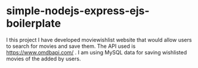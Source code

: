 # simple-nodejs-express-ejs-boilerplate

I this project I have developed moviewishlist website that would allow users to search for movies and save them. The API used is https://www.omdbapi.com/ . 
I am using MySQL data for saving wishlisted movies of the added by users.
